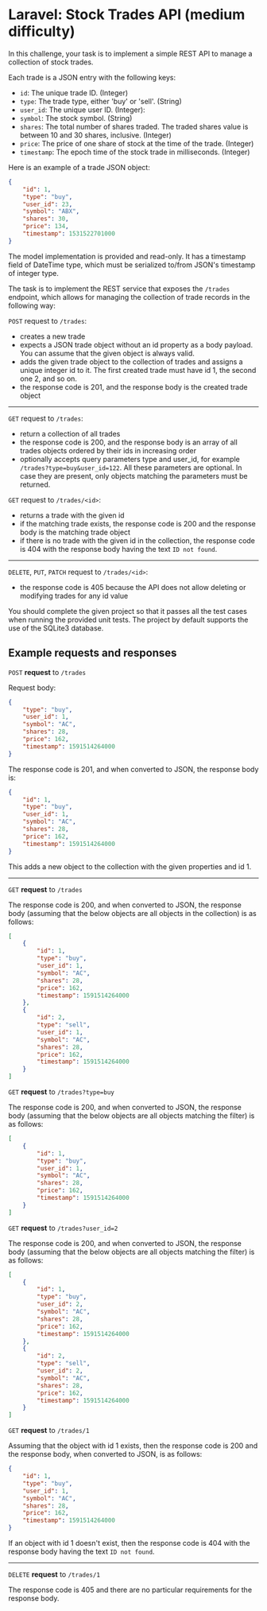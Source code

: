 # Laravel: Stock Trades API (medium difficulty)

In this challenge, your task is to implement a simple REST API to manage a collection of stock trades.

Each trade is a JSON entry with the following keys:

* `id`: The unique trade ID. (Integer)
* `type`: The trade type, either 'buy' or 'sell'. (String)
* `user_id`: The unique user ID. (Integer):
* `symbol`: The stock symbol. (String)
* `shares`: The total number of shares traded. The traded shares value is between 10 and 30 shares, inclusive. (Integer)
* `price`: The price of one share of stock at the time of the trade. (Integer)
* `timestamp`: The epoch time of the stock trade in milliseconds. (Integer)

Here is an example of a trade JSON object:

```json
{
    "id": 1,
    "type": "buy",
    "user_id": 23,
    "symbol": "ABX",
    "shares": 30,
    "price": 134,
    "timestamp": 1531522701000
}
```

The model implementation is provided and read-only. It has a timestamp field of DateTime type, which must be serialized
to/from JSON's timestamp of integer type.

The task is to implement the REST service that exposes the `/trades` endpoint, which allows for managing the collection
of trade records in the following way:

`POST` request to `/trades`:

* creates a new trade
* expects a JSON trade object without an id property as a body payload. You can assume that the given object is always
  valid.
* adds the given trade object to the collection of trades and assigns a unique integer id to it. The first created trade
  must have id 1, the second one 2, and so on.
* the response code is 201, and the response body is the created trade object

---

`GET` request to `/trades`:

* return a collection of all trades
* the response code is 200, and the response body is an array of all trades objects ordered by their ids in increasing
  order
* optionally accepts query parameters type and user_id, for example `/trades?type=buy&user_id=122`. All these parameters
  are optional. In case they are present, only objects matching the parameters must be returned.

`GET` request to `/trades/<id>`:

* returns a trade with the given id
* if the matching trade exists, the response code is 200 and the response body is the matching trade object
* if there is no trade with the given id in the collection, the response code is 404 with the response body having the
  text `ID not found`.

---

`DELETE`, `PUT`, `PATCH` request to `/trades/<id>`:

* the response code is 405 because the API does not allow deleting or modifying trades for any id value

You should complete the given project so that it passes all the test cases when running the provided unit tests. The
project by default supports the use of the SQLite3 database.

## Example requests and responses

`POST` **request** to `/trades`

Request body:

```json
{
    "type": "buy",
    "user_id": 1,
    "symbol": "AC",
    "shares": 28,
    "price": 162,
    "timestamp": 1591514264000
}
```

The response code is 201, and when converted to JSON, the response body is:

```json
{
    "id": 1,
    "type": "buy",
    "user_id": 1,
    "symbol": "AC",
    "shares": 28,
    "price": 162,
    "timestamp": 1591514264000
}
```

This adds a new object to the collection with the given properties and id 1.

---

`GET` **request** to `/trades`

The response code is 200, and when converted to JSON, the response body (assuming that the below objects are all objects
in the collection) is as follows:

```json
[
    {
        "id": 1,
        "type": "buy",
        "user_id": 1,
        "symbol": "AC",
        "shares": 28,
        "price": 162,
        "timestamp": 1591514264000
    },
    {
        "id": 2,
        "type": "sell",
        "user_id": 1,
        "symbol": "AC",
        "shares": 28,
        "price": 162,
        "timestamp": 1591514264000
    }
]
```

`GET` **request** to `/trades?type=buy`

The response code is 200, and when converted to JSON, the response body (assuming that the below objects are all objects
matching the filter) is as follows:

```json
[
    {
        "id": 1,
        "type": "buy",
        "user_id": 1,
        "symbol": "AC",
        "shares": 28,
        "price": 162,
        "timestamp": 1591514264000
    }
]
```

`GET` **request** to `/trades?user_id=2`

The response code is 200, and when converted to JSON, the response body (assuming that the below objects are all objects
matching the filter) is as follows:

```json
[
    {
        "id": 1,
        "type": "buy",
        "user_id": 2,
        "symbol": "AC",
        "shares": 28,
        "price": 162,
        "timestamp": 1591514264000
    },
    {
        "id": 2,
        "type": "sell",
        "user_id": 2,
        "symbol": "AC",
        "shares": 28,
        "price": 162,
        "timestamp": 1591514264000
    }
]
```

`GET` **request** to `/trades/1`

Assuming that the object with id 1 exists, then the response code is 200 and the response body, when converted to JSON,
is as follows:

```json
{
    "id": 1,
    "type": "buy",
    "user_id": 1,
    "symbol": "AC",
    "shares": 28,
    "price": 162,
    "timestamp": 1591514264000
}
```

If an object with id 1 doesn't exist, then the response code is 404 with the response body having the
text `ID not found`.

---

`DELETE` **request** to `/trades/1`

The response code is 405 and there are no particular requirements for the response body.
